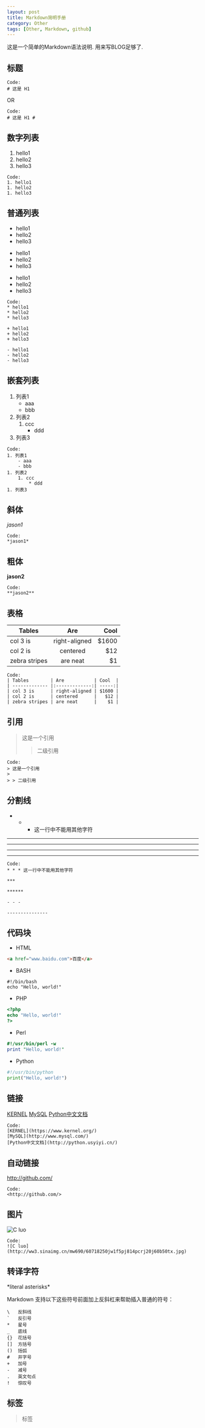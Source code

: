 ```yaml
---
layout: post
title: Markdown简明手册
category: Other
tags: [Other, Markdown, github]
---
```


这是一个简单的Markdown语法说明.
用来写BLOG足够了.

## 标题

```
Code:
# 这是 H1
```

OR

```
Code:
# 这是 H1 #
```

## 数字列表

1. hello1
1. hello2
1. hello3

```
Code:
1. hello1
1. hello2
1. hello3
```

## 普通列表

* hello1
* hello2
* hello3

+ hello1
+ hello2
+ hello3

- hello1
- hello2
- hello3

```
Code:
* hello1
* hello2
* hello3

+ hello1
+ hello2
+ hello3

- hello1
- hello2
- hello3
```

## 嵌套列表

1. 列表1
    - aaa
    - bbb
1. 列表2
    1. ccc
        * ddd
1. 列表3

```
Code:
1. 列表1
    - aaa
    - bbb
1. 列表2
    1. ccc
        * ddd
1. 列表3
```

## 斜体 

*jason1*

```
Code:
*jason1*
```

## 粗体 

**jason2**

```
Code:
**jason2**
```

## 表格

| Tables        | Are           | Cool  |
| ------------- |:-------------:| -----:|
| col 3 is      | right-aligned | $1600 |
| col 2 is      | centered      |   $12 |
| zebra stripes | are neat      |    $1 |

```
Code:
| Tables        | Are           | Cool  |
| ------------- |:-------------:| -----:|
| col 3 is      | right-aligned | $1600 |
| col 2 is      | centered      |   $12 |
| zebra stripes | are neat      |    $1 |

```

## 引用

> 这是一个引用
>
> > 二级引用

```
Code:
> 这是一个引用  
>
> > 二级引用
```

## 分割线

* * * 这一行中不能用其他字符

***

******

- - - 

---------------

```
Code:
* * * 这一行中不能用其他字符

***

******

- - - 

---------------
```


## 代码块

* HTML

``` html
<a href="www.baidu.com">百度</a>
```

* BASH

``` shell
#!/bin/bash
echo "Hello, world!"
```

* PHP

``` php
<?php
echo "Hello, world!"
?>
```

* Perl

``` perl
#!/usr/bin/perl -w
print "Hello, world!"
```

* Python

``` python
#!/usr/bin/python
print("Hello, world!")
```

## 链接
[KERNEL](https://www.kernel.org/)
[MySQL](http://www.mysql.com/)
[Python中文文档](http://python.usyiyi.cn/)

```
Code:
[KERNEL](https://www.kernel.org/)
[MySQL](http://www.mysql.com/)
[Python中文文档](http://python.usyiyi.cn/)
```

## 自动链接
<http://github.com/>

```
Code:
<http://github.com/>
```

## 图片
![C luo](http://ww3.sinaimg.cn/mw690/60718250jw1f5pj814pcrj20j60b50tx.jpg)

```
Code:
![C luo](http://ww3.sinaimg.cn/mw690/60718250jw1f5pj814pcrj20j60b50tx.jpg)
```

## 转译字符

\*literal asterisks\*

Markdown 支持以下这些符号前面加上反斜杠来帮助插入普通的符号：

```
\   反斜线
`   反引号
*   星号
_   底线
{}  花括号
[]  方括号
()  括弧
#   井字号
+   加号
-   减号
.   英文句点
!   惊叹号
```

## 标签
> 标签